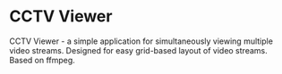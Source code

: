 # CCTV Viewer

CCTV Viewer - a simple application for simultaneously viewing multiple video streams. Designed for easy grid-based layout of video streams.
Based on ffmpeg.
